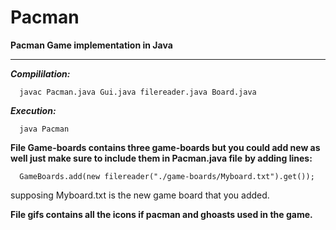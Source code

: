 # Pacman
**Pacman Game implementation in Java**
______________________________________


_**Compililation:**_

      javac Pacman.java Gui.java filereader.java Board.java
      
***Execution:***

      java Pacman

**File Game-boards contains three game-boards but you could add new as well just make sure to include them in Pacman.java file**
**by adding lines:**

      GameBoards.add(new filereader("./game-boards/Myboard.txt").get()); 

supposing Myboard.txt is the new game board that you added.

**File gifs contains all the icons if pacman and ghoasts used in the game.**

